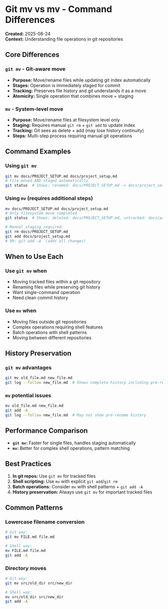 # Git mv vs mv - Command Differences

**Created:** 2025-08-24  
**Context:** Understanding file operations in git repositories

## Core Differences

### `git mv` - Git-aware move

- **Purpose:** Move/rename files while updating git index automatically
- **Stages:** Operation is immediately staged for commit
- **Tracking:** Preserves file history and git understands it as a move
- **Atomicity:** Single operation that combines move + staging

### `mv` - System-level move  

- **Purpose:** Move/rename files at filesystem level only
- **Staging:** Requires manual `git rm` + `git add` to update index
- **Tracking:** Git sees as delete + add (may lose history continuity)
- **Steps:** Multi-step process requiring manual git operations

## Command Examples

### Using `git mv`

```bash
git mv docs/PROJECT_SETUP.md docs/project_setup.md
# File moved AND staged automatically
git status  # Shows: renamed: docs/PROJECT_SETUP.md -> docs/project_setup.md
```

### Using `mv` (requires additional steps)

```bash
mv docs/PROJECT_SETUP.md docs/project_setup.md
# Only filesystem move completed
git status  # Shows: deleted: docs/PROJECT_SETUP.md, untracked: docs/project_setup.md

# Manual staging required:
git rm docs/PROJECT_SETUP.md
git add docs/project_setup.md
# OR: git add -A  (adds all changes)
```

## When to Use Each

### Use `git mv` when

- Moving tracked files within a git repository
- Renaming files while preserving git history
- Want single-command operation
- Need clean commit history

### Use `mv` when

- Moving files outside git repositories
- Complex operations requiring shell features
- Batch operations with shell patterns
- Moving between different repositories

## History Preservation

### `git mv` advantages

```bash
git mv old_file.md new_file.md
git log --follow new_file.md  # Shows complete history including pre-rename
```

### `mv` potential issues

```bash
mv old_file.md new_file.md
git add -A
git log --follow new_file.md  # May not show pre-rename history
```

## Performance Comparison

- **`git mv`:** Faster for single files, handles staging automatically
- **`mv`:** Better for complex shell operations, pattern matching

## Best Practices

1. **In git repos:** Use `git mv` for tracked files
2. **Shell scripting:** Use `mv` with explicit `git add`/`git rm`
3. **Batch operations:** Consider `mv` with shell patterns + `git add -A`
4. **History preservation:** Always use `git mv` for important tracked files

## Common Patterns

### Lowercase filename conversion

```bash
# Git way:
git mv FILE.md file.md

# Shell way:  
mv FILE.md file.md
git add -A
```

### Directory moves

```bash
# Git way:
git mv src/old_dir src/new_dir

# Shell way:
mv src/old_dir src/new_dir  
git add -A
```
